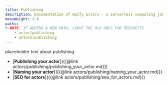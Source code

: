 ```yaml
---
title: Publishing
description: Documentation of Apify actors - a serverless computing jobs that enable execution of long-running web scraping and automation tasks in the cloud.
menuWeight: 3.6
paths:
# NOTE: IF ADDING A NEW PATH, LEAVE THE OLD ONES FOR REDIRECTS
    - actor/publishing
    - actors/publishing
---
```


placeholder text about publishing





*   [**Publishing your actor**]({{@link actors/publishing/publishing_your_actor.md}})
*   [**Naming your actor**]({{@link actors/publishing/naming_your_actor.md}})
*   [**SEO for actors**]({{@link actors/publishing/seo_for_actors.md}})
